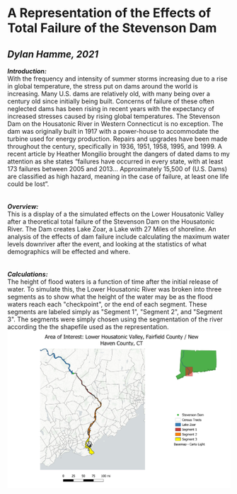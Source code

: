 # A Representation of the Effects of Total Failure of the Stevenson Dam
## *Dylan Hamme, 2021*

***Introduction:***
<br>
With the frequency and intensity of summer storms increasing due to a rise in global temperature, the stress put on dams around the world is increasing. Many U.S. dams are relatively old, with many being over a century old since initially being built. Concerns of failure of these often neglected dams has been rising in recent years with the expectancy of increased stresses caused by rising global temperatures. The Stevenson Dam on the Housatonic River in Western Connecticut is no exception. The dam was originally built in 1917 with a power-house to accommodate the turbine used for energy production. Repairs and upgrades have been made throughout the century, specifically in 1936, 1951, 1958, 1995, and 1999. A recent article by Heather Mongilio brought the dangers of dated dams to my attention as she states “failures have occurred in every state, with at least 173 failures between 2005 and 2013… Approximately 15,500 of (U.S. Dams) are classified as high hazard, meaning in the case of failure, at least one life could be lost”.
<br>
<br>
<br>
***Overview:***
<br>
This is a display of a the simulated effects on the Lower Housatonic Valley after a theoretical total failure of the Stevenson Dam on the Housatonic River. The Dam creates Lake Zoar, a Lake with 27 Miles of shoreline. An analysis of the effects of dam failure include calculating the maximum water levels downriver after the event, and looking at the statistics of what demographics will be effected and where.
<br>
<br>
<br>
***Calculations:***
<br>
The height of flood waters is a function of time after the initial release of water. To simulate this, the Lower Housatonic River was broken into three segments as to show what the height of the water may be as the flood waters reach each "checkpoint", or the end of each segment. These segments are labeled simply as "Segment 1", "Segment 2", and "Segment 3". The segments were simply chosen using the segmentation of the river according the the shapefile used as the representation. 
<br>
<a href="files/RiverOverview.pdf"><img src="files/RiverOverview.pdf"><a/>
